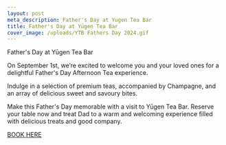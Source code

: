 ```yaml
---
layout: post
meta_description: Father's Day at Yugen Tea Bar
title: Father's Day at Yūgen Tea Bar
cover_image: /uploads/YTB Fathers Day 2024.gif
---
```


Father's Day at Yūgen Tea Bar 

On September 1st, we’re excited to welcome you and your loved ones for a delightful Father's Day Afternoon Tea experience.

Indulge in a selection of premium teas, accompanied by Champagne, and an array of delicious sweet and savoury bites.

Make this Father's Day memorable with a visit to Yūgen Tea Bar. Reserve your table now and treat Dad to a warm and welcoming experience filled with delicious treats and good company.

[BOOK HERE](https://www.opentable.com/booking/experiences-availability?rid=158744\&restref=158744\&experienceId=319834\&utm_source=external\&utm_medium=referral\&utm_campaign=shared "BOOK HERE")
